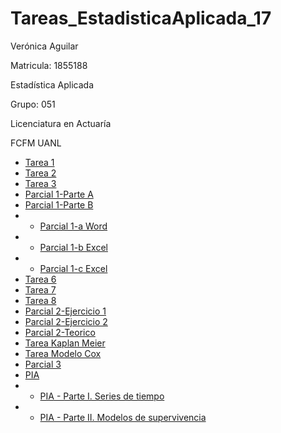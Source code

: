 # Tareas_EstadisticaAplicada_17

Verónica Aguilar 

Matricula: 1855188

Estadística Aplicada

Grupo: 051

Licenciatura en Actuaría 

FCFM UANL

* [Tarea 1](https://github.com/RoniAguilar/Tareas_EstadisticaAplicada_17/blob/main/VVAO_1855188_Estad%C3%ADsticaAplicadaG51_tarea1.ipynb)
* [Tarea 2](https://github.com/RoniAguilar/Tareas_EstadisticaAplicada_17/blob/main/VVAO_1855188_Estad%C3%ADsticaAplicadaG51_tarea2.ipynb)
* [Tarea 3](https://github.com/RoniAguilar/Tareas_EstadisticaAplicada_17/blob/main/VVAO_1855188_Estad%C3%ADsticaAplicadaG51_tarea3.ipynb)
* [Parcial 1-Parte A](https://github.com/RoniAguilar/Tareas_EstadisticaAplicada_17/blob/main/VVAO_1855188_EstadisticaAplicadaG51parcial1.ipynb)
* [Parcial 1-Parte B](https://github.com/RoniAguilar/Tareas_EstadisticaAplicada_17/blob/main/VVAO_1855188_EstadisticaAplicadaG51_parcial1parte2.ipynb)
* * [Parcial 1-a Word](https://github.com/RoniAguilar/Tareas_EstadisticaAplicada_17/blob/main/VVAO_1855188_EstadisticaAplicadaG51_parcial1a.docx)
* * [Parcial 1-b Excel](https://github.com/RoniAguilar/Tareas_EstadisticaAplicada_17/blob/main/VVAO_1855188_EstadisticaAplicadaG51_parcial1b.xlsx)
* * [Parcial 1-c Excel](https://github.com/RoniAguilar/Tareas_EstadisticaAplicada_17/blob/main/VVAO_1855188_EstadisticaAplicadaG51_parcial1c.xlsx)
* [Tarea 6](https://github.com/RoniAguilar/Tareas_EstadisticaAplicada_17/blob/main/VVAO_1855188_EAG51_actividad6_mar2022.pdf)
* [Tarea 7](https://github.com/RoniAguilar/Tareas_EstadisticaAplicada_17/blob/main/VVAO_1855188_EAG51_actividad7_mar2022.ipynb)
* [Tarea 8](https://github.com/RoniAguilar/Tareas_EstadisticaAplicada_17/blob/main/VVAO_1855188_EAG51_actividad8_mar2022.ipynb)
* [Parcial 2-Ejercicio 1](https://github.com/RoniAguilar/Tareas_EstadisticaAplicada_17/blob/main/VVAO_1855188_EstadisticaAplicadaG51_parcial2a.ipynb)
* [Parcial 2-Ejercicio 2](https://github.com/RoniAguilar/Tareas_EstadisticaAplicada_17/blob/main/VVAO_1855188_EstadisticaAplicadaG51_parcial2b.ipynb)
* [Parcial 2-Teorico](https://github.com/RoniAguilar/Tareas_EstadisticaAplicada_17/blob/main/VVAO_1855188_EstadisticaAplicadaG51_parcial2teorico.pdf)
* [Tarea Kaplan Meier](https://github.com/RoniAguilar/Tareas_EstadisticaAplicada_17/blob/main/VVAO_1855188_EAG51_actividadKaplanMeier_may2022.pdf)
* [Tarea Modelo Cox](https://github.com/RoniAguilar/Tareas_EstadisticaAplicada_17/blob/main/VVAO_1855188_EAG51_actividadcox_may2022.ipynb)
* [Parcial 3](https://github.com/RoniAguilar/Tareas_EstadisticaAplicada_17/blob/main/VVAO_1855188_Estad%C3%ADsticaAplicadaG51_parcial3.ipynb)
* [PIA](https://github.com/RoniAguilar/Tareas_EstadisticaAplicada_17/blob/main/MAJH_1857876_VVAO_1855188_Estad%C3%ADsticaAplicada_G51_PIAc%20(1).pdf)
* * [PIA - Parte I. Series de tiempo](https://github.com/RoniAguilar/Tareas_EstadisticaAplicada_17/blob/main/MAJH_1857876_VVAO_1855188_Estad%C3%ADsticaAplicadaG51_PIAa%20.ipynb)
* * [PIA - Parte II. Modelos de supervivencia](https://github.com/RoniAguilar/Tareas_EstadisticaAplicada_17/blob/main/MAJH_1857876_VVAO_1855188_Estad%C3%ADsticaAplicada_G51_PIAb%20(1).ipynb)
